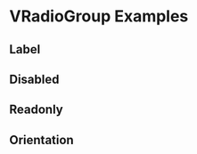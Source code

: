 # VRadioGroup Examples

## Label

<code-tab>
<template #example>
<LabelExample />
</template>
<template #code>

```vue
<!--@include: ./components/radio-group/LabelExample.vue -->
```

</template>
</code-tab>

## Disabled

<code-tab>
<template #example>
<DisabledExample />
</template>
<template #code>

```vue
<!--@include: ./components/radio-group/DisabledExample.vue -->
```

</template>
</code-tab>

## Readonly

<code-tab>
<template #example>
<ReadonlyExample />
</template>
<template #code>

```vue
<!--@include: ./components/radio-group/ReadonlyExample.vue -->
```

</template>
</code-tab>

## Orientation

<code-tab>
<template #example>
<OrientationExample />
</template>
<template #code>

```vue
<!--@include: ./components/radio-group/OrientationExample.vue -->
```

</template>
</code-tab>

<script setup lang="ts">
import CodeTab from '../custom/CodeTab.vue';
import { defineClientComponent } from 'vitepress';

const LabelExample = defineClientComponent(() =>  import('./components/radio-group/LabelExample.vue'));
const DisabledExample = defineClientComponent(() =>  import('./components/radio-group/DisabledExample.vue'));
const ReadonlyExample = defineClientComponent(() =>  import('./components/radio-group/ReadonlyExample.vue'));
const OrientationExample = defineClientComponent(() =>  import('./components/radio-group/OrientationExample.vue'));
</script>
